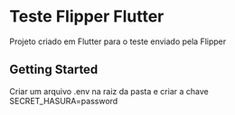 # Teste Flipper Flutter

Projeto criado em Flutter para o teste enviado pela Flipper

## Getting Started

Criar um arquivo .env na raiz da pasta e criar a chave SECRET_HASURA=password